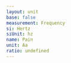 ```yaml
---
layout: unit
base: false
measurement: Frequency
si: Hertz
siUnit: hz
name: Pain
unit: Aa
ratio: undefined
---
```

